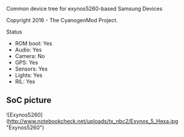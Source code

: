 Common device tree for exynos5260-based Samsung Devices

Copyright 2016 - The CyanogenMod Project.

Status

* ROM boot: Yes
* Audio:  Yes
* Camera: No
* GPS: Yes
* Sensors: Yes
* Lights: Yes
* RIL: Yes

## SoC picture
![Exynos5260] (http://www.notebookcheck.net/uploads/tx_nbc2/Exynos_5_Hexa.jpg "Exynos5260")
